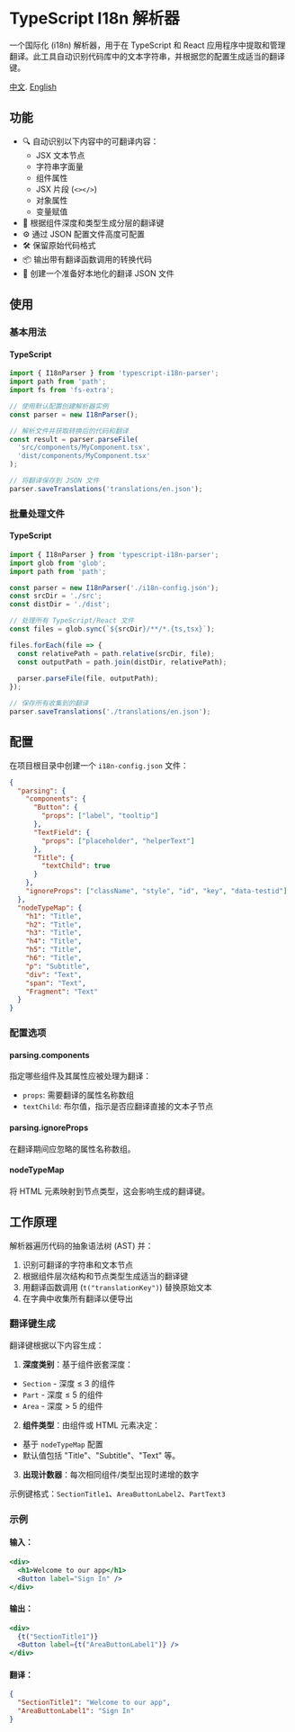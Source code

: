 # TypeScript I18n 解析器

一个国际化 (i18n) 解析器，用于在 TypeScript 和 React 应用程序中提取和管理翻译。此工具自动识别代码库中的文本字符串，并根据您的配置生成适当的翻译键。

[中文](README.CN.md). [English](README.md)

## 功能

- 🔍 自动识别以下内容中的可翻译内容：
  - JSX 文本节点
  - 字符串字面量
  - 组件属性
  - JSX 片段 (`<></>`)
  - 对象属性
  - 变量赋值
- 🔄 根据组件深度和类型生成分层的翻译键
- ⚙️ 通过 JSON 配置文件高度可配置
- 🛠️ 保留原始代码格式
- 📦 输出带有翻译函数调用的转换代码
- 📝 创建一个准备好本地化的翻译 JSON 文件

## 使用

### 基本用法

#### TypeScript

```typescript
import { I18nParser } from 'typescript-i18n-parser';
import path from 'path';
import fs from 'fs-extra';

// 使用默认配置创建解析器实例
const parser = new I18nParser();

// 解析文件并获取转换后的代码和翻译
const result = parser.parseFile(
  'src/components/MyComponent.tsx',
  'dist/components/MyComponent.tsx'
);

// 将翻译保存到 JSON 文件
parser.saveTranslations('translations/en.json');
```

### 批量处理文件

#### TypeScript

```typescript
import { I18nParser } from 'typescript-i18n-parser';
import glob from 'glob';
import path from 'path';

const parser = new I18nParser('./i18n-config.json');
const srcDir = './src';
const distDir = './dist';

// 处理所有 TypeScript/React 文件
const files = glob.sync(`${srcDir}/**/*.{ts,tsx}`);

files.forEach(file => {
  const relativePath = path.relative(srcDir, file);
  const outputPath = path.join(distDir, relativePath);
  
  parser.parseFile(file, outputPath);
});

// 保存所有收集到的翻译
parser.saveTranslations('./translations/en.json');
```

## 配置

在项目根目录中创建一个 `i18n-config.json` 文件：

```json
{
  "parsing": {
    "components": {
      "Button": {
        "props": ["label", "tooltip"]
      },
      "TextField": {
        "props": ["placeholder", "helperText"]
      },
      "Title": {
        "textChild": true
      }
    },
    "ignoreProps": ["className", "style", "id", "key", "data-testid"]
  },
  "nodeTypeMap": {
    "h1": "Title",
    "h2": "Title",
    "h3": "Title",
    "h4": "Title",
    "h5": "Title",
    "h6": "Title",
    "p": "Subtitle",
    "div": "Text",
    "span": "Text",
    "Fragment": "Text"
  }
}
```

### 配置选项

#### parsing.components

指定哪些组件及其属性应被处理为翻译：

- `props`: 需要翻译的属性名称数组
- `textChild`: 布尔值，指示是否应翻译直接的文本子节点

#### parsing.ignoreProps

在翻译期间应忽略的属性名称数组。

#### nodeTypeMap

将 HTML 元素映射到节点类型，这会影响生成的翻译键。

## 工作原理

解析器遍历代码的抽象语法树 (AST) 并：

1. 识别可翻译的字符串和文本节点
2. 根据组件层次结构和节点类型生成适当的翻译键
3. 用翻译函数调用 (`t("translationKey")`) 替换原始文本
4. 在字典中收集所有翻译以便导出

### 翻译键生成

翻译键根据以下内容生成：

1. **深度类别**：基于组件嵌套深度：
  - `Section` - 深度 ≤ 3 的组件
  - `Part` - 深度 ≤ 5 的组件
  - `Area` - 深度 > 5 的组件
2. **组件类型**：由组件或 HTML 元素决定：
  - 基于 `nodeTypeMap` 配置
  - 默认值包括 "Title"、"Subtitle"、"Text" 等。
3. **出现计数器**：每次相同组件/类型出现时递增的数字

示例键格式：`SectionTitle1`、`AreaButtonLabel2`、`PartText3`

### 示例

#### 输入：

```jsx
<div>
  <h1>Welcome to our app</h1>
  <Button label="Sign In" />
</div>
```

#### 输出：

```jsx
<div>
  {t("SectionTitle1")}
  <Button label={t("AreaButtonLabel1")} />
</div>
```

#### 翻译：

```json
{
  "SectionTitle1": "Welcome to our app",
  "AreaButtonLabel1": "Sign In"
}
```
